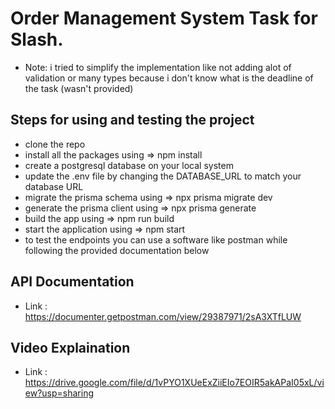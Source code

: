 # Order Management System Task for Slash.

- Note: i tried to simplify the implementation like not adding alot of validation or many types because i don't know what is the deadline of the task (wasn't provided)

## Steps for using and testing the project

- clone the repo
- install all the packages using => npm install
- create a postgresql database on your local system
- update the .env file by changing the DATABASE_URL to match your database URL
- migrate the prisma schema using => npx prisma migrate dev
- generate the prisma client using => npx prisma generate
- build the app using => npm run build
- start the application using => npm start
- to test the endpoints you can use a software like postman while following the provided documentation below

## API Documentation

- Link : https://documenter.getpostman.com/view/29387971/2sA3XTfLUW

## Video Explaination

- Link : https://drive.google.com/file/d/1vPYO1XUeExZiiEIo7EOIR5akAPaI05xL/view?usp=sharing
